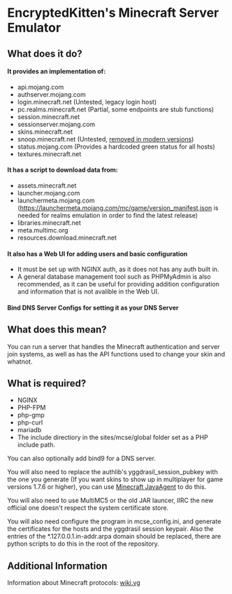# EncryptedKitten's Minecraft Server Emulator

## What does it do?

#### It provides an implementation of:
* api.mojang.com
* authserver.mojang.com
* login.minecraft.net (Untested, legacy login host)
* pc.realms.minecraft.net (Partial, some endpoints are stub functions)
* session.minecraft.net
* sessionserver.mojang.com
* skins.minecraft.net
* snoop.minecraft.net (Untested, [removed in modern versions](https://bugs.mojang.com/browse/MC-130179?focusedCommentId=455305&page=com.atlassian.jira.plugin.system.issuetabpanels%3Acomment-tabpanel#comment-455305))
* status.mojang.com (Provides a hardcoded green status for all hosts)
* textures.minecraft.net

#### It has a script to download data from:
* assets.minecraft.net
* launcher.mojang.com
* launchermeta.mojang.com (https://launchermeta.mojang.com/mc/game/version_manifest.json is needed for realms emulation in order to find the latest release)
* libraries.minecraft.net
* meta.multimc.org
* resources.download.minecraft.net

#### It also has a Web UI for adding users and basic configuration
* It must be set up with NGINX auth, as it does not has any auth built in.
* A general database management tool such as PHPMyAdmin is also recommended, as it can be useful for providing addition configuration and information that is not avalible in the Web UI.

#### Bind DNS Server Configs for setting it as your DNS Server

## What does this mean?

You can run a server that handles the Minecraft authentication and server join systems, as well as has the API functions used to change your skin and whatnot.

## What is required?
* NGINX
* PHP-FPM
* php-gmp
* php-curl
* mariadb
* The include directiory in the sites/mcse/global folder set as a PHP include path.

You can also optionally add bind9 for a DNS server.

You will also need to replace the authlib's yggdrasil_session_pubkey with the one you generate (If you want skins to show up in multiplayer for game versions 1.7.6 or higher), you can use [Minecraft JavaAgent](https://github.com/EncryptedKitten/Java_Network_Interception_Tool) to do this.

You will also need to use MultiMC5 or the old JAR launcer, IIRC the new official one doesn't respect the system certificate store.

You will also need configure the program in mcse_config.ini, and generate the certificates for the hosts and the yggdrasil session keypair. Also the entries of the *.127.0.0.1.in-addr.arpa domain should be replaced, there are python scripts to do this in the root of the repository.

## Additional Information
Information about Minecraft protocols: [wiki.vg](https://wiki.vg/Main_Page)
